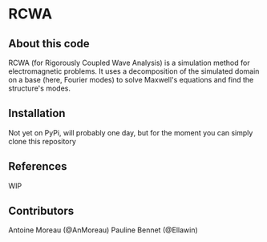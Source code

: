 # RCWA

## About this code

RCWA (for Rigorously Coupled Wave Analysis) is a simulation method for electromagnetic problems. It uses a decomposition of the simulated domain on a base (here, Fourier modes) to solve Maxwell's equations and find the structure's modes.

## Installation

Not yet on PyPi, will probably one day, but for the moment you can simply clone this repository

## References

WIP

## Contributors

Antoine Moreau (@AnMoreau)
Pauline Bennet (@Ellawin)
